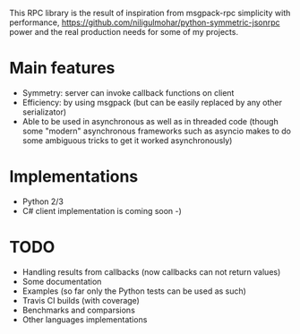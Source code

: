 This RPC library is the result of inspiration from msgpack-rpc simplicity with performance, https://github.com/niligulmohar/python-symmetric-jsonrpc power and the real production needs for some of my projects.

# Main features
* Symmetry: server can invoke callback functions on client
* Efficiency: by using msgpack (but can be easily replaced by any other serializator)
* Able to be used in asynchronous as well as in threaded code (though some "modern" asynchronous frameworks such as asyncio makes to do some ambiguous tricks to get it worked asynchronously)

# Implementations
* Python 2/3
* C# client implementation is coming soon -)

# TODO
* Handling results from callbacks (now callbacks can not return values)
* Some documentation
* Examples (so far only the Python tests can be used as such)
* Travis CI builds (with coverage)
* Benchmarks and comparsions
* Other languages implementations
